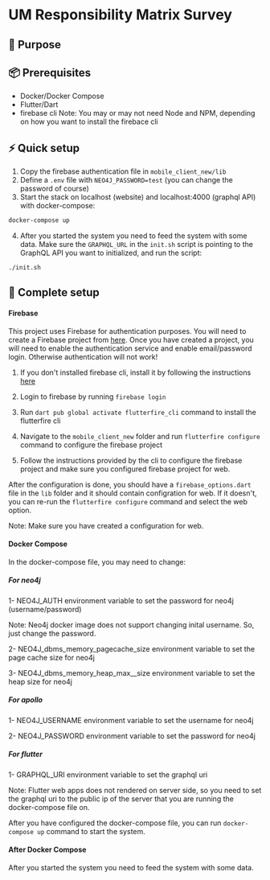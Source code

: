 # UM Responsibility Matrix Survey

## 🧬 Purpose



## 📦️ Prerequisites
- Docker/Docker Compose
- Flutter/Dart
- firebase cli
Note: You may or may not need Node and NPM, depending on how you want to install the firebace cli

## ⚡️ Quick setup

1. Copy the firebase authentication file in `mobile_client_new/lib` 
2. Define a `.env` file with `NEO4J_PASSWORD=test` (you can change the password of course)
3. Start the stack on localhost (website) and localhost:4000 (graphql API) with docker-compose:

```bash
docker-compose up
```

4. After you started the system you need to feed the system with some data. Make sure the `GRAPHQL_URL` in the `init.sh` script is pointing to the GraphQL API you want to initialized, and run the script:

```bash
./init.sh
```

## 📖 Complete setup

#### Firebase

This project uses Firebase for authentication purposes. You will need to create a Firebase project from [here](https://console.firebase.google.com/). Once you have created a project, you will need to enable the authentication service and enable email/password login. Otherwise authentication will not work!

1. If you don't installed firebase cli, install it by following the instructions [here](https://firebase.google.com/docs/cli#setup_update_cli)

2. Login to firebase by running `firebase login`

3. Run `dart pub global activate flutterfire_cli` command to install the flutterfire cli

4. Navigate to the `mobile_client_new` folder and run `flutterfire configure` command to configure the firebase project

5. Follow the instructions provided by the cli to configure the firebase project and make sure you configured firebase project for web.

After the configuration is done, you should have a `firebase_options.dart` file in the `lib` folder and it should contain configration for web. If it doesn't, you can re-run the `flutterfire configure` command and select the web option.

Note: Make sure you have created a configuration for web.

#### Docker Compose

In the docker-compose file, you may need to change:

##### For neo4j

1- NEO4J_AUTH environment variable to set the password for neo4j (username/password)

Note: Neo4j docker image does not support changing inital username. So, just change the password.

2- NEO4J_dbms_memory_pagecache_size environment variable to set the page cache size for neo4j

3- NEO4J_dbms_memory_heap_max__size environment variable to set the heap size for neo4j


##### For apollo

1- NEO4J_USERNAME environment variable to set the username for neo4j

2- NEO4J_PASSWORD environment variable to set the password for neo4j

##### For flutter

1- GRAPHQL_URI environment variable to set the graphql uri

Note: Flutter web apps does not rendered on server side, so you need to set the graphql uri to the public ip of the server that you are running the docker-compose file on.


After you have configured the docker-compose file, you can run `docker-compose up` command to start the system.

#### After Docker Compose

After you started the system you need to feed the system with some data. 

